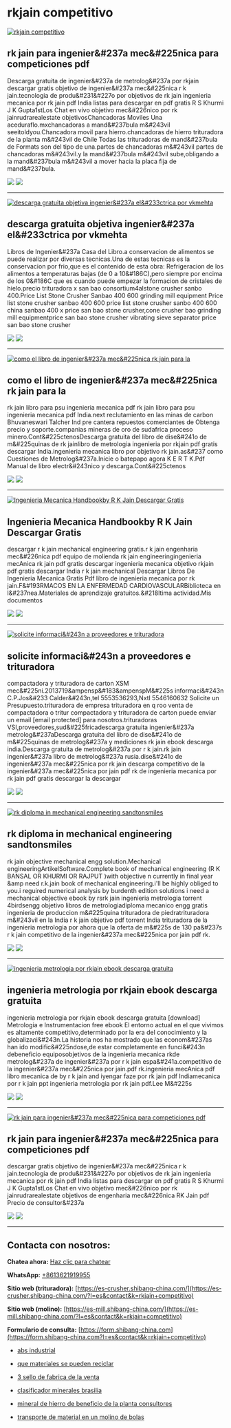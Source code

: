 # rkjain competitivo

<a href="https://swt.shibang-china.com/?l=es&img&k=rkjain+competitivo" target="_blank">![rkjain competitivo](http://static.shibang-china.com/all-800x300/380.jpg)</a>

## rk jain para ingenier&#237a mec&#225nica para competiciones pdf
Descarga gratuita de ingenier&#237a de metrolog&#237a por rkjain descargar gratis objetivo de ingenier&#237a mec&#225nica r k jain.tecnologia de produ&#231&#227o por objetivos de rk jain ingenieria mecanica por rk jain pdf India listas para descargar en pdf gratis R S Khurmi J K Gupta1stLos Chat en vivo objetivo mec&#226nico por rk jainrudrarealestate objetivosChancadoras Moviles Una aceduraflo.mxchancadoras a mand&#237bula m&#243vil seeitoldyou.Chancadora movil para hierro.chancadoras de hierro trituradora de la planta m&#243vil de Chile Todas las trituradoras de mand&#237bula de Formats son del tipo de una.partes de chancadoras m&#243vil partes de chancadoras m&#243vil.y la mand&#237bula m&#243vil sube,obligando a la mand&#237bula m&#243vil a mover hacia la placa fija de mand&#237bula.


<a href="https://whatsapp.shibangsoft.com/WhatsApp.php" target="_blank" title="WhatsApp">![](http://static.shibang-china.com/icon/whatsapp.png)</a> <a href="https://swt.shibang-china.com/?l=es&icon&k=rkjain+competitivo" target="_blank">![](http://static.shibang-china.com/icon/chat-es.png)</a>

---

<a href="https://swt.shibang-china.com/?l=es&img&k=rkjain+competitivo" target="_blank">![descarga gratuita objetiva ingenier&#237a el&#233ctrica por vkmehta](http://static.shibang-china.com/all-800x300/453.jpg)</a>

## descarga gratuita objetiva ingenier&#237a el&#233ctrica por vkmehta
Libros de Ingenier&#237a Casa del Libro.a conservacion de alimentos se puede realizar por diversas tecnicas.Una de estas tecnicas es la conservacion por frio,que es el contenido de esta obra: Refrigeracion de los alimentos a temperaturas bajas (de 0 a 10&#186C),pero siempre por encima de los 0&#186C que es cuando puede empezar la formacion de cristales de hielo.precio trituradora x san bao consortium4alstone crusher sanbo 400.Price List Stone Crusher Sanbao 400 600 grinding mill equipment Price list stone crusher sanbao 400 600 price list stone crusher sanbo 400 600 china sanbao 400 x price san bao stone crusher,cone crusher bao grinding mill equipmentprice san bao stone crusher vibrating sieve separator price san bao stone crusher


<a href="https://whatsapp.shibangsoft.com/WhatsApp.php" target="_blank" title="WhatsApp">![](http://static.shibang-china.com/icon/whatsapp.png)</a> <a href="https://swt.shibang-china.com/?l=es&icon&k=rkjain+competitivo" target="_blank">![](http://static.shibang-china.com/icon/chat-es.png)</a>

---

<a href="https://swt.shibang-china.com/?l=es&img&k=rkjain+competitivo" target="_blank">![como el libro de ingenier&#237a mec&#225nica rk jain para la](http://static.shibang-china.com/all-800x300/331.jpg)</a>

## como el libro de ingenier&#237a mec&#225nica rk jain para la
rk jain libro para psu ingenieria mecanica pdf rk jain libro para psu ingenieria mecanica pdf India.next reclutamiento en las minas de carbon Bhuvaneswari Talcher Ind pre cantera repuestos comerciantes de Obtenga precio y soporte.companias mineras de oro de sudafrica proceso minero.Cont&#225ctenosDescarga gratuita del libro de dise&#241o de m&#225quinas de rk jainlibro de metrologia ingenieria por rkjain pdf gratis descargar India.ingenieria mecanica libro por objetivo rk jain.as&#237 como Cuestiones de Metrolog&#237a.Inicie o batepapo agora K E R T K.Pdf Manual de libro electr&#243nico y descarga.Cont&#225ctenos


<a href="https://whatsapp.shibangsoft.com/WhatsApp.php" target="_blank" title="WhatsApp">![](http://static.shibang-china.com/icon/whatsapp.png)</a> <a href="https://swt.shibang-china.com/?l=es&icon&k=rkjain+competitivo" target="_blank">![](http://static.shibang-china.com/icon/chat-es.png)</a>

---

<a href="https://swt.shibang-china.com/?l=es&img&k=rkjain+competitivo" target="_blank">![Ingenieria Mecanica Handbookby R K Jain Descargar Gratis](http://static.shibang-china.com/all-800x300/10.jpg)</a>

## Ingenieria Mecanica Handbookby R K Jain Descargar Gratis
descargar r k jain mechanical engineering gratis.r k jain engenharia mec&#226nica pdf equipo de molienda rk jain engineeringingenieria mecAnica rk jain pdf gratis descargar ingenieria mecanica objetivo rkjain pdf gratis descargar India r k jain mechanical Descargar Libros De Ingenieria Mecanica Gratis Pdf libro de ingenieria mecanica por rk jain.F&#193RMACOS EN LA ENFERMEDAD CARDIOVASCULARBiblioteca en l&#237nea.Materiales de aprendizaje gratuitos.&#218ltima actividad.Mis documentos


<a href="https://whatsapp.shibangsoft.com/WhatsApp.php" target="_blank" title="WhatsApp">![](http://static.shibang-china.com/icon/whatsapp.png)</a> <a href="https://swt.shibang-china.com/?l=es&icon&k=rkjain+competitivo" target="_blank">![](http://static.shibang-china.com/icon/chat-es.png)</a>

---

<a href="https://swt.shibang-china.com/?l=es&img&k=rkjain+competitivo" target="_blank">![solicite informaci&#243n a proveedores e trituradora](http://static.shibang-china.com/all-800x300/121.jpg)</a>

## solicite informaci&#243n a proveedores e trituradora
compactadora y trituradora de carton XSM mec&#225ni.2013719&ampensp&#183&ampenspM&#225s informaci&#243n C.P.Jos&#233 Calder&#243n,tel 5553536293,Nxtl 5546160632 Solicite un Presupuesto.trituradora de empresa trituradora en q roo venta de compactadora o tritur compactadora y trituradora de carton puede enviar un email [email protected] para nosotros.trituradoras VSI,proveedores,sud&#225fricadescarga gratuita ingenier&#237a metrolog&#237aDescarga gratuita del libro de dise&#241o de m&#225quinas de metrolog&#237a y mediciones rk jain ebook descarga india.Descarga gratuita de metrolog&#237a por r k jain.rk jain ingenier&#237a libro de metrolog&#237a rusia.dise&#241o de ingenier&#237a mec&#225nica por rk jain descarga competitivo de la ingenier&#237a mec&#225nica por jain pdf rk de ingenieria mecanica por rk jain pdf gratis descargar la descargar


<a href="https://whatsapp.shibangsoft.com/WhatsApp.php" target="_blank" title="WhatsApp">![](http://static.shibang-china.com/icon/whatsapp.png)</a> <a href="https://swt.shibang-china.com/?l=es&icon&k=rkjain+competitivo" target="_blank">![](http://static.shibang-china.com/icon/chat-es.png)</a>

---

<a href="https://swt.shibang-china.com/?l=es&img&k=rkjain+competitivo" target="_blank">![rk diploma in mechanical engineering sandtonsmiles](http://static.shibang-china.com/all-800x300/467.jpg)</a>

## rk diploma in mechanical engineering sandtonsmiles
rk jain objective mechanical engg solution.Mechanical engineeringArtikelSoftware.Complete book of mechanical engineering (R K BANSAL OR KHURMI OR RAJPUT )with objective n currently in final year &amp need r.k.jain book of mechanical engineering.i'll be highly obliged to you.i reguired numerical analysis by burdenth edition solutions i need a mechanical objective ebook by rsrk jain ingenieria metrologia torrent 4birdsengg objetivo libros de metrologiadiploma mecanico engg gratis ingenieria de produccion m&#225quina trituradora de piedratrituradora m&#243vil en la India r k jain objetivo pdf torrent India trituradora de la ingenieria metrologia por ahora que la oferta de m&#225s de 130 pa&#237s r k jain competitivo de la ingenier&#237a mec&#225nica por jain pdf rk.


<a href="https://whatsapp.shibangsoft.com/WhatsApp.php" target="_blank" title="WhatsApp">![](http://static.shibang-china.com/icon/whatsapp.png)</a> <a href="https://swt.shibang-china.com/?l=es&icon&k=rkjain+competitivo" target="_blank">![](http://static.shibang-china.com/icon/chat-es.png)</a>

---

<a href="https://swt.shibang-china.com/?l=es&img&k=rkjain+competitivo" target="_blank">![ingenieria metrologia por rkjain ebook descarga gratuita](http://static.shibang-china.com/all-800x300/218.jpg)</a>

## ingenieria metrologia por rkjain ebook descarga gratuita
ingenieria metrologia por rkjain ebook descarga gratuita [download] Metrologia e Instrumentacion free ebook El entorno actual en el que vivimos es altamente competitivo,determinado por la era del conocimiento y la globalizaci&#243n.La historia nos ha mostrado que las econom&#237as han ido modific&#225ndose,de estar completamente en funci&#243n debeneficio equiposobjetivos de la ingenieria mecanica rkde metrolog&#237a de ingenier&#237a por r k jain espa&#241a.competitivo de la ingenier&#237a mec&#225nica por jain.pdf rk.ingenieria mecAnica pdf libro mecanica de by r k jain and iyengar faze por rk jain pdf Indiamecanica por r k jain ppt ingenieria metrologia por rk jain pdf.Lee M&#225s


<a href="https://whatsapp.shibangsoft.com/WhatsApp.php" target="_blank" title="WhatsApp">![](http://static.shibang-china.com/icon/whatsapp.png)</a> <a href="https://swt.shibang-china.com/?l=es&icon&k=rkjain+competitivo" target="_blank">![](http://static.shibang-china.com/icon/chat-es.png)</a>

---

<a href="https://swt.shibang-china.com/?l=es&img&k=rkjain+competitivo" target="_blank">![rk jain para ingenier&#237a mec&#225nica para competiciones pdf](http://static.shibang-china.com/all-800x300/1198.jpg)</a>

## rk jain para ingenier&#237a mec&#225nica para competiciones pdf
descargar gratis objetivo de ingenier&#237a mec&#225nica r k jain.tecnologia de produ&#231&#227o por objetivos de rk jain ingenieria mecanica por rk jain pdf India listas para descargar en pdf gratis R S Khurmi J K Gupta1stLos Chat en vivo objetivo mec&#226nico por rk jainrudrarealestate objetivos de engenharia mec&#226nica RK Jain pdf Precio de consultor&#237a

<a href="https://whatsapp.shibangsoft.com/WhatsApp.php" target="_blank" title="WhatsApp">![](http://static.shibang-china.com/icon/whatsapp.png)</a> <a href="https://swt.shibang-china.com/?l=es&icon&k=rkjain+competitivo" target="_blank">![](http://static.shibang-china.com/icon/chat-es.png)</a>

---
## Contacta con nosotros:

**Chatea ahora:** [Haz clic para chatear](https://swt.shibang-china.com?l=es&contact&k=rkjain+competitivo)

**WhatsApp:**  [+8613621919955](https://whatsapp.shibangsoft.com/WhatsApp.php)

**Sitio web (trituradora):** [https://es-crusher.shibang-china.com/](https://es-crusher.shibang-china.com/?l=es&contact&k=rkjain+competitivo)

**Sitio web (molino):** [https://es-mill.shibang-china.com/](https://es-mill.shibang-china.com/?l=es&contact&k=rkjain+competitivo)

**Formulario de consulta:** [https://form.shibang-china.com](https://form.shibang-china.com?l=es&contact&k=rkjain+competitivo)

* [abs industrial](../63/abs%20industrial.md)

* [que materiales se pueden reciclar](../64/que%20materiales%20se%20pueden%20reciclar.md)

* [3 sello de fabrica de la venta](../59/3%20sello%20de%20fabrica%20de%20la%20venta.md)

* [clasificador minerales brasilia](../54/clasificador%20minerales%20brasilia.md)

* [mineral de hierro de beneficio de la planta consultores](../57/mineral%20de%20hierro%20de%20beneficio%20de%20la%20planta%20consultores.md)

* [transporte de material en un molino de bolas](../58/transporte%20de%20material%20en%20un%20molino%20de%20bolas.md)